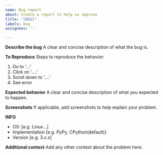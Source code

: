 ```yaml
---
name: Bug report
about: Create a report to help us improve
title: "[BUG]"
labels: bug
assignees: ''

---
```


**Describe the bug**
A clear and concise description of what the bug is.

**To Reproduce**
Steps to reproduce the behavior:
1. Go to '...'
2. Click on '....'
3. Scroll down to '....'
4. See error

**Expected behavior**
A clear and concise description of what you expected to happen.

**Screenshots**
If applicable, add screenshots to help explain your problem.

**INFO**
 - OS: [e.g. Linux...]
 - Implementation [e.g. PyPy, CPython(default)]
 - Version [e.g. 3.x.x]

**Additional context**
Add any other context about the problem here.
